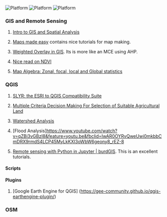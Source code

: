 ![Platform](https://img.shields.io/badge/Topic-GIS-orange.svg?longCache=true)
![Platform](https://img.shields.io/badge/Software-QGIS-green.svg?longCache=true)
![Platform](https://img.shields.io/badge/WebMapping-OSM-blue.svg?longCache=true)

### GIS and  Remote Sensing

1. [Intro to GIS and Spatial Analysis](https://mgimond.github.io/Spatial/index.html)

1. [Maps made easy](https://support.dronesmadeeasy.com/hc/en-us/categories/200507805-Maps-Made-Easy) contains nice tutorials for map making.

1. [Weighted Overlay in GIS](https://www.youtube.com/watch?v=qyNkZ2FRLb8). Its is more like an MCE using AHP.

1. [Nice read on NDVI](https://en.wikipedia.org/wiki/Normalized_difference_vegetation_index#Rationale)

1. [Map Algebra: Zonal, focal, local and Global statistics](https://gisgeography.com/map-algebra-global-zonal-focal-local/)


### QGIS

1. [SLYR: the ESRI to QGIS Compatibility Suite](https://north-road.com/slyr/)
2. [Multiple Criteria Decision Making For Selection of Suitable Agricultural Land](https://www.youtube.com/watch?v=TDwg8Wi5rYs)

3. [Watershed Analysis]()
4. [Flood Analysis]https://www.youtube.com/watch?v=qZBi3vGBzI8&feature=youtu.be&fbclid=IwAR0OYRvQweUwi0mkbbCmDRX9rmdS4LCP45MyLkKXI3oWbW6geony8_rEZ-8

5. [Remote sensing with Python in Jupyter | burdGIS](https://www.youtube.com/watch?v=OsgZSlv4t-U&feature=emb_logo). This is an excellent tutorials.

#### Scripts

#### Plugins
1. [Google Earth Engine for QGIS] (https://gee-community.github.io/qgis-earthengine-plugin/)




### OSM
